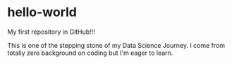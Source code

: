 # hello-world
My first repository in GitHub!!!

This is one of the stepping stone of my Data Science Journey. I come from totally zero background on coding but I'm eager to learn.
